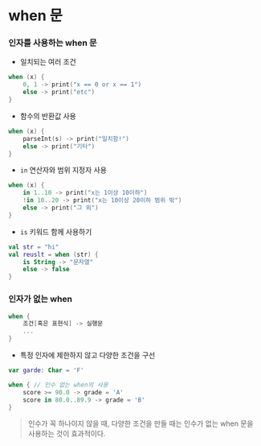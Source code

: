 # when 문

### 인자를 사용하는 when 문
- 일치되는 여러 조건
```kotlin
when (x) {
    0, 1 -> print("x == 0 or x == 1")
    else -> print("etc")
}
```
- 함수의 반환값 사용
```kotlin
when (x) {
    parseInt(s) -> print("일치함!")
    else -> print("기타")
}
```
- `in` 연산자와 범위 지정자 사용
```kotlin
when (x) {
    in 1..10 -> print("x는 1이상 10이하")
    !in 10..20 -> print("x는 10이상 20이하 범위 밖")
    else -> print("그 외")
}
```
- `is` 키워드 함께 사용하기
```kotlin
val str = "hi"
val reuslt = when (str) {
    is String -> "문자열"
    else -> false
}
```
### 인자가 없는 when
```kotlin
when {
    조건[혹은 표현식] -> 실행문
    ...
}
```
- 특정 인자에 제한하지 않고 다양한 조건을 구선

```kotlin
var garde: Char = 'F'

when { // 인수 없는 when의 사용
    score >= 90.0 -> grade = 'A'
    score in 80.0..89.9 -> grade = 'B'
}
```

> 인수가 꼭 하나이지 않을 때, 다양한 조건을 만들 때는 인수가 없는 when 문을 사용하는 것이 효과적이다.